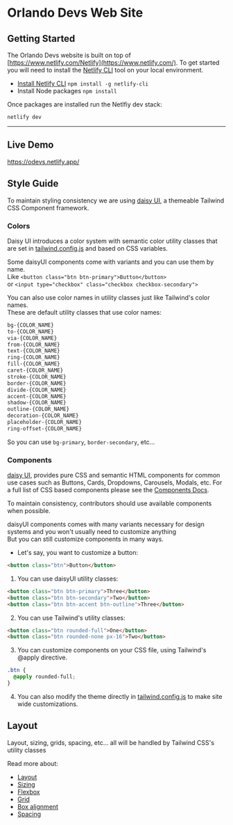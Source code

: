 # Orlando Devs Web Site
## Getting Started

The Orlando Devs website is built on top of [https://www.netlify.com/Netlify](https://www.netlify.com/). To get started you will need to install the [Netlify CLI](https://www.netlify.com/products/cli) tool on your local environment.

* [Install Netlify CLI](https://www.netlify.com/products/cli/#install) `npm install -g netlify-cli`
* Install Node packages `npm install`

Once packages are installed run the Netlfiy dev stack:

`netlify dev`

---
## Live Demo

https://odevs.netlify.app/

## Style Guide

To maintain styling consistency we are using [daisy UI](https://daisyui.com/), a themeable Tailwind CSS Component framework. 

### Colors

Daisy UI introduces a color system with semantic color utility classes that are set in [tailwind.config.js](tailwind.config.js) and based on CSS variables.

Some daisyUI components come with variants and you can use them by name.  
Like `<button class="btn btn-primary">Button</button>`  
or `<input type="checkbox" class="checkbox checkbox-secondary">`

You can also use color names in utility classes just like Tailwind's color names.  
These are default utility classes that use color names:

```css
bg-{COLOR_NAME}
to-{COLOR_NAME}
via-{COLOR_NAME}
from-{COLOR_NAME}
text-{COLOR_NAME}
ring-{COLOR_NAME}
fill-{COLOR_NAME}
caret-{COLOR_NAME}
stroke-{COLOR_NAME}
border-{COLOR_NAME}
divide-{COLOR_NAME}
accent-{COLOR_NAME}
shadow-{COLOR_NAME}
outline-{COLOR_NAME}
decoration-{COLOR_NAME}
placeholder-{COLOR_NAME}
ring-offset-{COLOR_NAME}
```

So you can use `bg-primary`, `border-secondary`, etc...

### Components

[daisy UI](https://daisyui.com), provides pure CSS and semantic HTML components for common use cases such as Buttons, Cards, Dropdowns, Carousels, Modals, etc. For a full list of CSS based components please see the [Components Docs](https://daisyui.com/components/).

To maintain consistency, contributors should use available components when possible. 

daisyUI components comes with many variants necessary for design systems and you won't usually need to customize anything  
But you can still customize components in many ways.

- Let's say, you want to customize a button:

```html
<button class="btn">Button</button>
```

1. You can use daisyUI utility classes:

```html
<button class="btn btn-primary">Three</button>
<button class="btn btn-secondary">Two</button>
<button class="btn btn-accent btn-outline">Three</button>
```

2. You can use Tailwind's utility classes:

```html
<button class="btn rounded-full">One</button>
<button class="btn rounded-none px-16">Two</button>
```

3. You can customize components on your CSS file, using Tailwind's @apply directive.

```css
.btn {
  @apply rounded-full;
}
```

4. You can also modify the theme directly in [tailwind.config.js](tailwind.config.js) to make site wide customizations.

## Layout

Layout, sizing, grids, spacing, etc... all will be handled by Tailwind CSS's utility classes

Read more about:

- [Layout](https://tailwindcss.com/docs/container)
- [Sizing](https://tailwindcss.com/docs/width)
- [Flexbox](https://tailwindcss.com/docs/flex)
- [Grid](https://tailwindcss.com/docs/grid-template-columns)
- [Box alignment](https://tailwindcss.com/docs/justify-content)
- [Spacing](https://tailwindcss.com/docs/padding)
